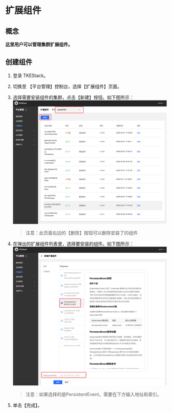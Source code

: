 # 扩展组件

## 概念
**这里用户可以管理集群扩展组件。**

## 创建组件
  1. 登录 TKEStack。

  2. 切换至 【平台管理】控制台，选择【扩展组件】页面。

  3. 选择需要安装组件的集群，点击【新建】按钮。如下图所示：
      ![新建组件](../../../../images/新建扩展组件.png)
      
      > 注意：此页面右边的【删除】按钮可以删除安装了的组件
      
  4. 在弹出的扩展组件列表里，选择要安装的组件。如下图所示：
      ![选择扩展组件](../../../../images/选择扩展组件.png)

      > 注意：如果选择的是PersistentEvent，需要在下方输入地址和索引。

  5. 单击【完成】。
